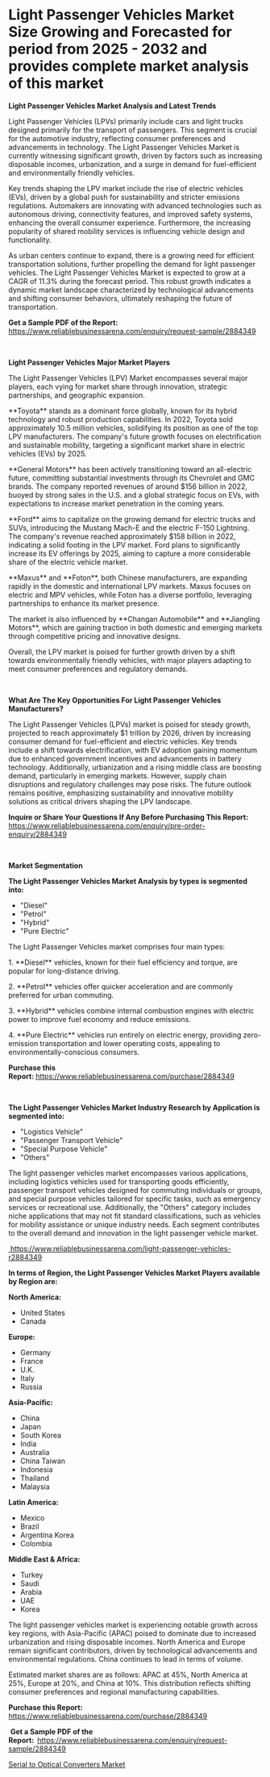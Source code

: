 <p><h1>Light Passenger Vehicles Market Size Growing and Forecasted for period from 2025 - 2032 and provides complete market analysis of this market</h1></p><p><strong>Light Passenger Vehicles Market Analysis and Latest Trends</strong></p>
<p><p>Light Passenger Vehicles (LPVs) primarily include cars and light trucks designed primarily for the transport of passengers. This segment is crucial for the automotive industry, reflecting consumer preferences and advancements in technology. The Light Passenger Vehicles Market is currently witnessing significant growth, driven by factors such as increasing disposable incomes, urbanization, and a surge in demand for fuel-efficient and environmentally friendly vehicles.</p><p>Key trends shaping the LPV market include the rise of electric vehicles (EVs), driven by a global push for sustainability and stricter emissions regulations. Automakers are innovating with advanced technologies such as autonomous driving, connectivity features, and improved safety systems, enhancing the overall consumer experience. Furthermore, the increasing popularity of shared mobility services is influencing vehicle design and functionality.</p><p>As urban centers continue to expand, there is a growing need for efficient transportation solutions, further propelling the demand for light passenger vehicles. The Light Passenger Vehicles Market is expected to grow at a CAGR of 11.3% during the forecast period. This robust growth indicates a dynamic market landscape characterized by technological advancements and shifting consumer behaviors, ultimately reshaping the future of transportation.</p></p>
<p><strong>Get a Sample PDF of the Report:&nbsp;</strong> <a href="https://www.reliablebusinessarena.com/enquiry/request-sample/2884349?utm_campaign=3091&utm_medium=2&utm_source=Github&utm_content=ia&utm_term=13032025&utm_id=light-passenger-vehicles">https://www.reliablebusinessarena.com/enquiry/request-sample/2884349</a></p>
<p>&nbsp;</p>
<p><strong>Light Passenger Vehicles Major Market Players</strong></p>
<p><p>The Light Passenger Vehicles (LPV) Market encompasses several major players, each vying for market share through innovation, strategic partnerships, and geographic expansion. </p><p>**Toyota** stands as a dominant force globally, known for its hybrid technology and robust production capabilities. In 2022, Toyota sold approximately 10.5 million vehicles, solidifying its position as one of the top LPV manufacturers. The company's future growth focuses on electrification and sustainable mobility, targeting a significant market share in electric vehicles (EVs) by 2025.</p><p>**General Motors** has been actively transitioning toward an all-electric future, committing substantial investments through its Chevrolet and GMC brands. The company reported revenues of around $156 billion in 2022, buoyed by strong sales in the U.S. and a global strategic focus on EVs, with expectations to increase market penetration in the coming years.</p><p>**Ford** aims to capitalize on the growing demand for electric trucks and SUVs, introducing the Mustang Mach-E and the electric F-150 Lightning. The company's revenue reached approximately $158 billion in 2022, indicating a solid footing in the LPV market. Ford plans to significantly increase its EV offerings by 2025, aiming to capture a more considerable share of the electric vehicle market.</p><p>**Maxus** and **Foton**, both Chinese manufacturers, are expanding rapidly in the domestic and international LPV markets. Maxus focuses on electric and MPV vehicles, while Foton has a diverse portfolio, leveraging partnerships to enhance its market presence.</p><p>The market is also influenced by **Changan Automobile** and **Jiangling Motors**, which are gaining traction in both domestic and emerging markets through competitive pricing and innovative designs.</p><p>Overall, the LPV market is poised for further growth driven by a shift towards environmentally friendly vehicles, with major players adapting to meet consumer preferences and regulatory demands.</p></p>
<p>&nbsp;</p>
<p><strong>What Are The Key Opportunities For Light Passenger Vehicles Manufacturers?</strong></p>
<p><p>The Light Passenger Vehicles (LPVs) market is poised for steady growth, projected to reach approximately $1 trillion by 2026, driven by increasing consumer demand for fuel-efficient and electric vehicles. Key trends include a shift towards electrification, with EV adoption gaining momentum due to enhanced government incentives and advancements in battery technology. Additionally, urbanization and a rising middle class are boosting demand, particularly in emerging markets. However, supply chain disruptions and regulatory challenges may pose risks. The future outlook remains positive, emphasizing sustainability and innovative mobility solutions as critical drivers shaping the LPV landscape.</p></p>
<p><strong>Inquire or Share Your Questions If Any Before Purchasing This Report:</strong> <a href="https://www.reliablebusinessarena.com/enquiry/pre-order-enquiry/2884349?utm_campaign=3091&utm_medium=2&utm_source=Github&utm_content=ia&utm_term=13032025&utm_id=light-passenger-vehicles">https://www.reliablebusinessarena.com/enquiry/pre-order-enquiry/2884349</a></p>
<p>&nbsp;</p>
<p><strong>Market Segmentation</strong></p>
<p><strong>The Light Passenger Vehicles Market Analysis by types is segmented into:</strong></p>
<p><ul><li>"Diesel"</li><li>"Petrol"</li><li>"Hybrid"</li><li>"Pure Electric"</li></ul></p>
<p><p>The Light Passenger Vehicles market comprises four main types: </p><p>1. **Diesel** vehicles, known for their fuel efficiency and torque, are popular for long-distance driving. </p><p>2. **Petrol** vehicles offer quicker acceleration and are commonly preferred for urban commuting. </p><p>3. **Hybrid** vehicles combine internal combustion engines with electric power to improve fuel economy and reduce emissions. </p><p>4. **Pure Electric** vehicles run entirely on electric energy, providing zero-emission transportation and lower operating costs, appealing to environmentally-conscious consumers.</p></p>
<p><strong>Purchase this Report:&nbsp;</strong><a href="https://www.reliablebusinessarena.com/purchase/2884349?utm_campaign=3091&utm_medium=2&utm_source=Github&utm_content=ia&utm_term=13032025&utm_id=light-passenger-vehicles">https://www.reliablebusinessarena.com/purchase/2884349</a></p>
<p>&nbsp;</p>
<p><strong>The Light Passenger Vehicles Market Industry Research by Application is segmented into:</strong></p>
<p><ul><li>"Logistics Vehicle"</li><li>"Passenger Transport Vehicle"</li><li>"Special Purpose Vehicle"</li><li>"Others"</li></ul></p>
<p><p>The light passenger vehicles market encompasses various applications, including logistics vehicles used for transporting goods efficiently, passenger transport vehicles designed for commuting individuals or groups, and special purpose vehicles tailored for specific tasks, such as emergency services or recreational use. Additionally, the "Others" category includes niche applications that may not fit standard classifications, such as vehicles for mobility assistance or unique industry needs. Each segment contributes to the overall demand and innovation in the light passenger vehicle market.</p></p>
<p><a href="https://www.reliablebusinessarena.com/light-passenger-vehicles-r2884349?utm_campaign=3091&utm_medium=2&utm_source=Github&utm_content=ia&utm_term=13032025&utm_id=light-passenger-vehicles">&nbsp;https://www.reliablebusinessarena.com/light-passenger-vehicles-r2884349</a></p>
<p><strong>In terms of Region, the Light Passenger Vehicles Market Players available by Region are:</strong></p>
<p>
    <p> <strong> North America: </strong>
        <ul>
            <li>United States</li>
            <li>Canada</li>
        </ul>
        </p> 
    <p> <strong> Europe: </strong>
        <ul>
            <li>Germany</li>
            <li>France</li>
            <li>U.K.</li>
            <li>Italy</li>
            <li>Russia</li>
        </ul>
        </p> 
    <p> <strong> Asia-Pacific: </strong>
        <ul>
            <li>China</li>
            <li>Japan</li>
            <li>South Korea</li>
            <li>India</li>
            <li>Australia</li>
            <li>China Taiwan</li>
            <li>Indonesia</li>
            <li>Thailand</li>
            <li>Malaysia</li>
        </ul>
        </p> 
    <p> <strong> Latin America: </strong>
        <ul>
            <li>Mexico</li>
            <li>Brazil</li>
            <li>Argentina Korea</li>
            <li>Colombia</li>
        </ul>
        </p> 
    <p> <strong> Middle East & Africa: </strong>
        <ul>
            <li>Turkey</li>
            <li>Saudi</li>
            <li>Arabia</li>
            <li>UAE</li>
            <li>Korea</li>
        </ul>
    </p>
    </p>
<p><p>The light passenger vehicles market is experiencing notable growth across key regions, with Asia-Pacific (APAC) poised to dominate due to increased urbanization and rising disposable incomes. North America and Europe remain significant contributors, driven by technological advancements and environmental regulations. China continues to lead in terms of volume. </p><p>Estimated market shares are as follows: APAC at 45%, North America at 25%, Europe at 20%, and China at 10%. This distribution reflects shifting consumer preferences and regional manufacturing capabilities.</p></p>
<p><strong>Purchase this Report: </strong><a href="https://www.reliablebusinessarena.com/purchase/2884349?utm_campaign=3091&utm_medium=2&utm_source=Github&utm_content=ia&utm_term=13032025&utm_id=light-passenger-vehicles">https://www.reliablebusinessarena.com/purchase/2884349</a></p>
<p>&nbsp;<strong>Get a Sample PDF of the Report:&nbsp;&nbsp;</strong><a href="https://www.reliablebusinessarena.com/enquiry/request-sample/2884349?utm_campaign=3091&utm_medium=2&utm_source=Github&utm_content=ia&utm_term=13032025&utm_id=light-passenger-vehicles">https://www.reliablebusinessarena.com/enquiry/request-sample/2884349</a></p>
<p><strong></strong></p>
<p><p><a href="https://github.com/paljuhubeyde/Market-Research-Report-List-1/blob/main/serial-to-optical-converters-market.md?utm_campaign=3091&utm_medium=2&utm_source=Github&utm_content=ia&utm_term=13032025&utm_id=light-passenger-vehicles">Serial to Optical Converters Market</a></p></p>